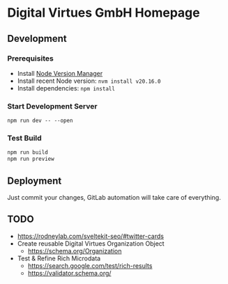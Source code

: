 # Digital Virtues GmbH Homepage

## Development

### Prerequisites

-   Install [Node Version Manager](https://github.com/nvm-sh/nvm?tab=readme-ov-file#installing-and-updating)
-   Install recent Node version: `nvm install v20.16.0`
-   Install dependencies: `npm install`

### Start Development Server

`npm run dev -- --open`

### Test Build

```sh
npm run build
npm run preview
```

## Deployment

Just commit your changes, GitLab automation will take care of everything.

## TODO

- https://rodneylab.com/sveltekit-seo/#twitter-cards
- Create reusable Digital Virtues Organization Object
  - https://schema.org/Organization
- Test & Refine Rich Microdata
  - https://search.google.com/test/rich-results
  - https://validator.schema.org/
